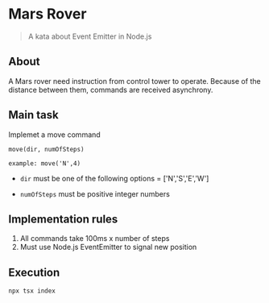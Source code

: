 # Mars Rover
> A kata about Event Emitter in Node.js 

## About
A Mars rover need instruction from control tower to operate. Because of the distance between them, commands are received asynchrony. 

## Main task
Implemet a move command

```
move(dir, numOfSteps)

example: move('N',4)
```
* `dir` must be one of the following options = ['N','S','E','W']

* `numOfSteps` must be positive integer numbers

## Implementation rules
1. All commands take 100ms x number of steps
2. Must use Node.js EventEmitter to signal new position


## Execution
```
npx tsx index
```